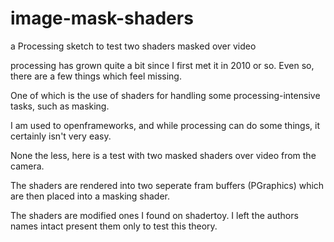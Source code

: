 # image-mask-shaders
a Processing sketch to test two shaders masked over video

processing has grown quite a bit since I first met it in 2010 or so. Even so, there are a few things which feel missing.

One of which is the use of shaders for handling some processing-intensive tasks, such as masking.

I am used to openframeworks, and while processing can do some things, it certainly isn't very easy.

None the less, here is a test with two masked shaders over video from the camera.

The shaders are rendered into two seperate fram buffers (PGraphics) which are then placed into a masking shader.

The shaders are modified ones I found on shadertoy. I left the authors names intact present them only to test this theory.


